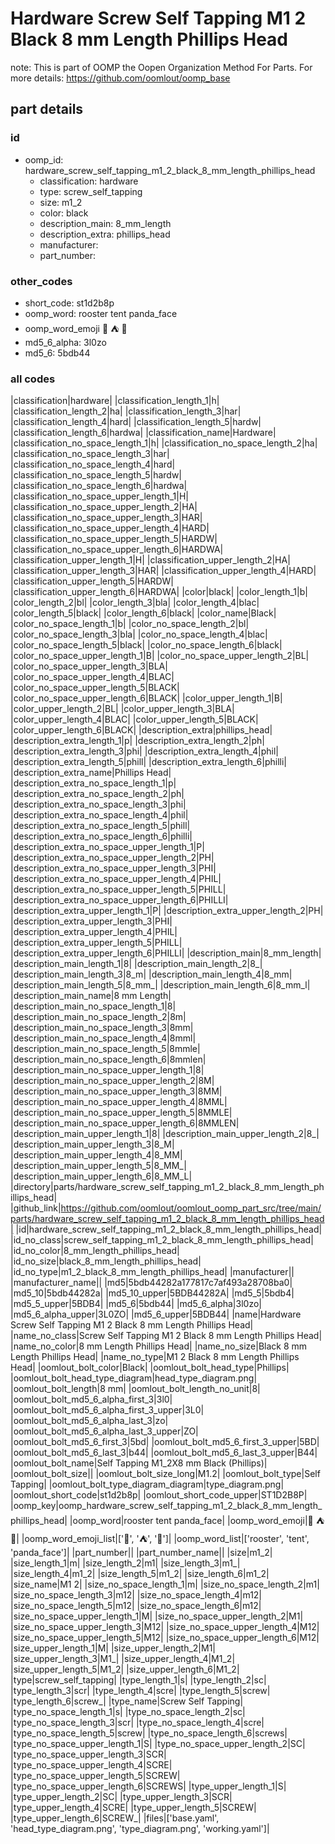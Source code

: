 # Hardware Screw Self Tapping M1 2 Black 8 mm Length Phillips Head  

note: This is part of OOMP the Oopen Organization Method For Parts. For more details: https://github.com/oomlout/oomp_base

##  part details





### id
* oomp_id: hardware_screw_self_tapping_m1_2_black_8_mm_length_phillips_head
  * classification: hardware
  * type: screw_self_tapping
  * size: m1_2
  * color: black
  * description_main: 8_mm_length
  * description_extra: phillips_head
  * manufacturer: 
  * part_number: 

### other_codes
* short_code: st1d2b8p
* oomp_word: rooster tent panda_face
* oomp_word_emoji :rooster: :tent: :panda_face:
* md5_6_alpha: 3l0zo
* md5_6: 5bdb44

### all codes 
|classification|hardware|
|classification_length_1|h|
|classification_length_2|ha|
|classification_length_3|har|
|classification_length_4|hard|
|classification_length_5|hardw|
|classification_length_6|hardwa|
|classification_name|Hardware|
|classification_no_space_length_1|h|
|classification_no_space_length_2|ha|
|classification_no_space_length_3|har|
|classification_no_space_length_4|hard|
|classification_no_space_length_5|hardw|
|classification_no_space_length_6|hardwa|
|classification_no_space_upper_length_1|H|
|classification_no_space_upper_length_2|HA|
|classification_no_space_upper_length_3|HAR|
|classification_no_space_upper_length_4|HARD|
|classification_no_space_upper_length_5|HARDW|
|classification_no_space_upper_length_6|HARDWA|
|classification_upper_length_1|H|
|classification_upper_length_2|HA|
|classification_upper_length_3|HAR|
|classification_upper_length_4|HARD|
|classification_upper_length_5|HARDW|
|classification_upper_length_6|HARDWA|
|color|black|
|color_length_1|b|
|color_length_2|bl|
|color_length_3|bla|
|color_length_4|blac|
|color_length_5|black|
|color_length_6|black|
|color_name|Black|
|color_no_space_length_1|b|
|color_no_space_length_2|bl|
|color_no_space_length_3|bla|
|color_no_space_length_4|blac|
|color_no_space_length_5|black|
|color_no_space_length_6|black|
|color_no_space_upper_length_1|B|
|color_no_space_upper_length_2|BL|
|color_no_space_upper_length_3|BLA|
|color_no_space_upper_length_4|BLAC|
|color_no_space_upper_length_5|BLACK|
|color_no_space_upper_length_6|BLACK|
|color_upper_length_1|B|
|color_upper_length_2|BL|
|color_upper_length_3|BLA|
|color_upper_length_4|BLAC|
|color_upper_length_5|BLACK|
|color_upper_length_6|BLACK|
|description_extra|phillips_head|
|description_extra_length_1|p|
|description_extra_length_2|ph|
|description_extra_length_3|phi|
|description_extra_length_4|phil|
|description_extra_length_5|phill|
|description_extra_length_6|philli|
|description_extra_name|Phillips Head|
|description_extra_no_space_length_1|p|
|description_extra_no_space_length_2|ph|
|description_extra_no_space_length_3|phi|
|description_extra_no_space_length_4|phil|
|description_extra_no_space_length_5|phill|
|description_extra_no_space_length_6|philli|
|description_extra_no_space_upper_length_1|P|
|description_extra_no_space_upper_length_2|PH|
|description_extra_no_space_upper_length_3|PHI|
|description_extra_no_space_upper_length_4|PHIL|
|description_extra_no_space_upper_length_5|PHILL|
|description_extra_no_space_upper_length_6|PHILLI|
|description_extra_upper_length_1|P|
|description_extra_upper_length_2|PH|
|description_extra_upper_length_3|PHI|
|description_extra_upper_length_4|PHIL|
|description_extra_upper_length_5|PHILL|
|description_extra_upper_length_6|PHILLI|
|description_main|8_mm_length|
|description_main_length_1|8|
|description_main_length_2|8_|
|description_main_length_3|8_m|
|description_main_length_4|8_mm|
|description_main_length_5|8_mm_|
|description_main_length_6|8_mm_l|
|description_main_name|8 mm Length|
|description_main_no_space_length_1|8|
|description_main_no_space_length_2|8m|
|description_main_no_space_length_3|8mm|
|description_main_no_space_length_4|8mml|
|description_main_no_space_length_5|8mmle|
|description_main_no_space_length_6|8mmlen|
|description_main_no_space_upper_length_1|8|
|description_main_no_space_upper_length_2|8M|
|description_main_no_space_upper_length_3|8MM|
|description_main_no_space_upper_length_4|8MML|
|description_main_no_space_upper_length_5|8MMLE|
|description_main_no_space_upper_length_6|8MMLEN|
|description_main_upper_length_1|8|
|description_main_upper_length_2|8_|
|description_main_upper_length_3|8_M|
|description_main_upper_length_4|8_MM|
|description_main_upper_length_5|8_MM_|
|description_main_upper_length_6|8_MM_L|
|directory|parts/hardware_screw_self_tapping_m1_2_black_8_mm_length_phillips_head|
|github_link|https://github.com/oomlout/oomlout_oomp_part_src/tree/main/parts/hardware_screw_self_tapping_m1_2_black_8_mm_length_phillips_head|
|id|hardware_screw_self_tapping_m1_2_black_8_mm_length_phillips_head|
|id_no_class|screw_self_tapping_m1_2_black_8_mm_length_phillips_head|
|id_no_color|8_mm_length_phillips_head|
|id_no_size|black_8_mm_length_phillips_head|
|id_no_type|m1_2_black_8_mm_length_phillips_head|
|manufacturer||
|manufacturer_name||
|md5|5bdb44282a177817c7af493a28708ba0|
|md5_10|5bdb44282a|
|md5_10_upper|5BDB44282A|
|md5_5|5bdb4|
|md5_5_upper|5BDB4|
|md5_6|5bdb44|
|md5_6_alpha|3l0zo|
|md5_6_alpha_upper|3L0ZO|
|md5_6_upper|5BDB44|
|name|Hardware Screw Self Tapping M1 2 Black 8 mm Length Phillips Head|
|name_no_class|Screw Self Tapping M1 2 Black 8 mm Length Phillips Head|
|name_no_color|8 mm Length Phillips Head|
|name_no_size|Black 8 mm Length Phillips Head|
|name_no_type|M1 2 Black 8 mm Length Phillips Head|
|oomlout_bolt_color|Black|
|oomlout_bolt_head_type|Phillips|
|oomlout_bolt_head_type_diagram|head_type_diagram.png|
|oomlout_bolt_length|8 mm|
|oomlout_bolt_length_no_unit|8|
|oomlout_bolt_md5_6_alpha_first_3|3l0|
|oomlout_bolt_md5_6_alpha_first_3_upper|3L0|
|oomlout_bolt_md5_6_alpha_last_3|zo|
|oomlout_bolt_md5_6_alpha_last_3_upper|ZO|
|oomlout_bolt_md5_6_first_3|5bd|
|oomlout_bolt_md5_6_first_3_upper|5BD|
|oomlout_bolt_md5_6_last_3|b44|
|oomlout_bolt_md5_6_last_3_upper|B44|
|oomlout_bolt_name|Self Tapping M1_2X8 mm Black (Phillips)|
|oomlout_bolt_size||
|oomlout_bolt_size_long|M1.2|
|oomlout_bolt_type|Self Tapping|
|oomlout_bolt_type_diagram_diagram|type_diagram.png|
|oomlout_short_code|st1d2b8p|
|oomlout_short_code_upper|ST1D2B8P|
|oomp_key|oomp_hardware_screw_self_tapping_m1_2_black_8_mm_length_phillips_head|
|oomp_word|rooster tent panda_face|
|oomp_word_emoji|:rooster: :tent: :panda_face:|
|oomp_word_emoji_list|[':rooster:', ':tent:', ':panda_face:']|
|oomp_word_list|['rooster', 'tent', 'panda_face']|
|part_number||
|part_number_name||
|size|m1_2|
|size_length_1|m|
|size_length_2|m1|
|size_length_3|m1_|
|size_length_4|m1_2|
|size_length_5|m1_2|
|size_length_6|m1_2|
|size_name|M1 2|
|size_no_space_length_1|m|
|size_no_space_length_2|m1|
|size_no_space_length_3|m12|
|size_no_space_length_4|m12|
|size_no_space_length_5|m12|
|size_no_space_length_6|m12|
|size_no_space_upper_length_1|M|
|size_no_space_upper_length_2|M1|
|size_no_space_upper_length_3|M12|
|size_no_space_upper_length_4|M12|
|size_no_space_upper_length_5|M12|
|size_no_space_upper_length_6|M12|
|size_upper_length_1|M|
|size_upper_length_2|M1|
|size_upper_length_3|M1_|
|size_upper_length_4|M1_2|
|size_upper_length_5|M1_2|
|size_upper_length_6|M1_2|
|type|screw_self_tapping|
|type_length_1|s|
|type_length_2|sc|
|type_length_3|scr|
|type_length_4|scre|
|type_length_5|screw|
|type_length_6|screw_|
|type_name|Screw Self Tapping|
|type_no_space_length_1|s|
|type_no_space_length_2|sc|
|type_no_space_length_3|scr|
|type_no_space_length_4|scre|
|type_no_space_length_5|screw|
|type_no_space_length_6|screws|
|type_no_space_upper_length_1|S|
|type_no_space_upper_length_2|SC|
|type_no_space_upper_length_3|SCR|
|type_no_space_upper_length_4|SCRE|
|type_no_space_upper_length_5|SCREW|
|type_no_space_upper_length_6|SCREWS|
|type_upper_length_1|S|
|type_upper_length_2|SC|
|type_upper_length_3|SCR|
|type_upper_length_4|SCRE|
|type_upper_length_5|SCREW|
|type_upper_length_6|SCREW_|
|files|['base.yaml', 'head_type_diagram.png', 'type_diagram.png', 'working.yaml']|
